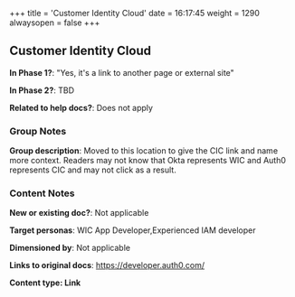 +++
title = 'Customer Identity Cloud'
date = 16:17:45
weight = 1290
alwaysopen = false
+++

## Customer Identity Cloud

**In Phase 1?**: "Yes, it's a link to another page or external site"

**In Phase 2?**: TBD

**Related to help docs?**: Does not apply


### Group Notes

**Group description**: Moved to this location to give the CIC link and name more context. Readers may not know that Okta represents WIC and Auth0 represents CIC and may not click as a result.

### Content Notes

**New or existing doc?**: Not applicable

**Target personas**: WIC App Developer,Experienced IAM developer

**Dimensioned by**: Not applicable

**Links to original docs**: https://developer.auth0.com/

**Content type: Link**




